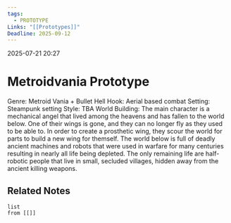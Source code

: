 ```yaml
---
tags:
  - PROTOTYPE
Links: "[[Prototypes]]"
Deadline: 2025-09-12
---
```

2025-07-21 20:27
# Metroidvania Prototype

Genre: Metroid Vania + Bullet Hell
	Hook: Aerial based combat
	Setting: Steampunk setting
	Style: TBA
	World Building: The main character is a mechanical angel that lived among the heavens and has fallen to the world below. One of their wings is gone, and they can no longer fly as they used to be able to. In order to create a prosthetic wing, they scour the world for parts to build a new wing for themself. The world below is full of deadly ancient machines and robots that were used in warfare for many centuries resulting in nearly all life being depleted. The only remaining life are half-robotic people that live in small, secluded villages, hidden away from the ancient killing weapons. 

## Related Notes
```dataview
list
from [[]]
```
